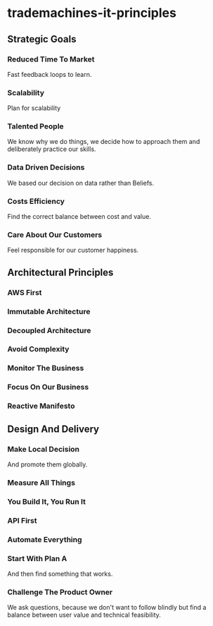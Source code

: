 # trademachines-it-principles

## Strategic Goals

### Reduced Time To Market
Fast feedback loops to learn.

### Scalability
Plan for scalability

### Talented People
We know why we do things, we decide how to approach them and deliberately practice our skills.

### Data Driven Decisions
We based our decision on data rather than Beliefs.

### Costs Efficiency
Find the correct balance between cost and value.

### Care About Our Customers
Feel responsible for our customer happiness.




## Architectural Principles

### AWS First
### Immutable Architecture
### Decoupled Architecture
### Avoid Complexity
### Monitor The Business
### Focus On Our Business
### Reactive Manifesto



## Design And Delivery

### Make Local Decision
And promote them globally.

### Measure All Things

### You Build It, You Run It
### API First
### Automate Everything
### Start With Plan A
And then find something that works.
###  Challenge The Product Owner
We ask questions, because we don't want to follow blindly but find a balance between user value and technical feasibility.
